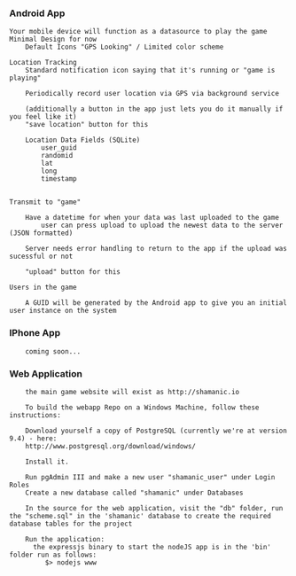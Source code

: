### Android App 
    Your mobile device will function as a datasource to play the game
    Minimal Design for now
        Default Icons "GPS Looking" / Limited color scheme

    Location Tracking
        Standard notification icon saying that it's running or "game is playing"

        Periodically record user location via GPS via background service

        (additionally a button in the app just lets you do it manually if you feel like it)
        "save location" button for this
        
        Location Data Fields (SQLite)
            user_guid
            randomid
            lat
            long
            timestamp


    Transmit to "game"

        Have a datetime for when your data was last uploaded to the game
            user can press upload to upload the newest data to the server (JSON formatted)

        Server needs error handling to return to the app if the upload was sucessful or not

        "upload" button for this

    Users in the game

        A GUID will be generated by the Android app to give you an initial user instance on the system
            
### IPhone App

        coming soon...
        
### Web Application
    
        the main game website will exist as http://shamanic.io
        
        To build the webapp Repo on a Windows Machine, follow these instructions:
        
        Download yourself a copy of PostgreSQL (currently we're at version 9.4) - here:
        http://www.postgresql.org/download/windows/
        
        Install it.
        
        Run pgAdmin III and make a new user "shamanic_user" under Login Roles
        Create a new database called "shamanic" under Databases
        
        In the source for the web application, visit the "db" folder, run the "scheme.sql" in the 'shamanic' database to create the required database tables for the project
        
        Run the application: 
          the expressjs binary to start the nodeJS app is in the 'bin' folder run as follows:
             $> nodejs www
        
